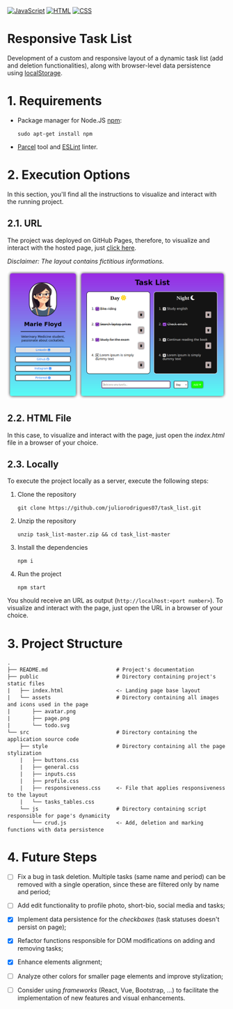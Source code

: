 [![JavaScript](https://img.shields.io/badge/JavaScript-F7DF1E?style=for-the-badge&logo=javascript&logoColor=black)](https://developer.mozilla.org/en-US/docs/Web/JavaScript) [![HTML](https://img.shields.io/badge/HTML5-E34F26?style=for-the-badge&logo=html5&logoColor=white)](https://developer.mozilla.org/en-US/docs/Web/HTML) [![CSS](https://img.shields.io/badge/CSS3-1572B6?style=for-the-badge&logo=css3&logoColor=white)](https://developer.mozilla.org/en-US/docs/Web/CSS)
# Responsive Task List
 
Development of a custom and responsive layout of a dynamic task list (add and deletion functionalities), along with browser-level data persistence using [localStorage](https://developer.mozilla.org/pt-BR/docs/Web/API/Window/localStorage).

# 1. Requirements

- Package manager for Node.JS [npm](https://docs.npmjs.com/):

      sudo apt-get install npm

- [Parcel](https://parceljs.org/) tool and [ESLint](https://eslint.org/) linter.

# 2. Execution Options

 In this section, you'll find all the instructions to visualize and interact with the running project.

## 2.1. URL

The project was deployed on GitHub Pages, therefore, to visualize and interact with the hosted page, just [click here](https://juliorodrigues07.github.io/task_list/).

_Disclaimer: The layout contains fictitious informations._

![Main Screen](/public/assets/page.png)

## 2.2. HTML File

In this case, to visualize and interact with the page, just open the _index.html_ file in a browser of your choice.
 
## 2.3. Locally

To execute the project locally as a server, execute the following steps:

1. Clone the repository

       git clone https://github.com/juliorodrigues07/task_list.git

2. Unzip the repository

       unzip task_list-master.zip && cd task_list-master

3. Install the dependencies

       npm i

4. Run the project

       npm start

You should receive an URL as output (`http://localhost:<port number>`). To visualize and interact with the page, just open the URL in a browser of your choice.

# 3. Project Structure

    .
    ├── README.md                      # Project's documentation
    ├── public                         # Directory containing project's static files
    |   ├── index.html                 <- Landing page base layout
    |   └── assets                     # Directory containing all images and icons used in the page
    |       ├── avatar.png
    |       ├── page.png
    |       └── todo.svg
    └── src                            # Directory containing the application source code
        ├── style                      # Directory containing all the page stylization
        |   ├── buttons.css
        |   ├── general.css
        |   ├── inputs.css
        |   ├── profile.css
        |   ├── responsiveness.css     <- File that applies responsiveness to the layout
        |   └── tasks_tables.css
        └── js                         # Directory containing script responsible for page's dynamicity
            └── crud.js                <- Add, deletion and marking functions with data persistence
        
# 4. Future Steps
      
- [ ] Fix a bug in task deletion. Multiple tasks (same name and period) can be removed with a single operation, since these are filtered only by name and period;

- [ ] Add edit functionality to profile photo, short-bio, social media and tasks;

- [x] Implement data persistence for the _checkboxes_ (task statuses doesn't persist on page);

- [x] Refactor functions responsible for DOM modifications on adding and removing tasks;

- [x] Enhance elements alignment;

- [ ] Analyze other colors for smaller page elements and improve stylization;

- [ ] Consider using _frameworks_ (React, Vue, Bootstrap, ...) to facilitate the implementation of new features and visual enhancements.
